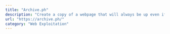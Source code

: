 ```yaml
---
title: "Archive.ph"
description: "Create a copy of a webpage that will always be up even if the original link is down"
url: "https://archive.ph/"
category: "Web Exploitation"
---
```

